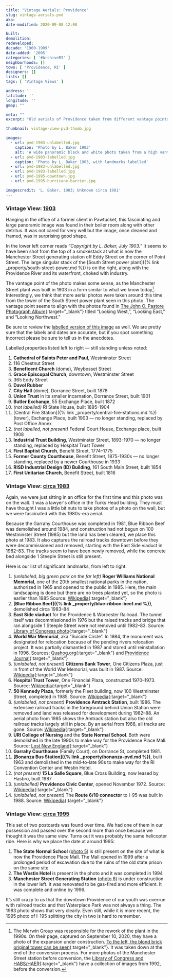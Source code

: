 ```yaml
---
title: "Vintage Aerials: Providence"
slug: vintage-aerials-pvd
aka: 
date-modified: 2020-09-08 12:00

built: 
demolition: 
redeveloped: 
decade: '1900-1909'
date-added: '2005'
categories: [ '#ArchiveRI' ]
neighborhoods: []
town: [ 'Providence, RI' ]
designers: []
lists: []
tags: [ 'Vintage Views' ]

address: ''
latitude: ''
longitude: ''
gmap: ""

meta: ""
excerpt: "Old aerials of Providence taken from different vantage points and at different times in its development."

thumbnail: vintage-view-pvd-thumb.jpg

images:
  - url: pvd-1903-unlabelled.jpg
    caption: 'Photo by L. Baker 1903'
    alt: 'A wide panoramic black and white photo taken from a high vantage point looking north across the city of Providence at the turn of the 20th century. A dense Jewelry District is in the foreground, with the Providence River harbor on the right and the base of College Hill.'
  - url: pvd-1903-labelled.jpg
    caption: 'Photo by L. Baker 1903, with landmarks labelled'
  - url: pvd-1983-unlabelled.jpg
  - url: pvd-1983-labelled.jpg
  - url: pvd-1995-downtown.jpg
  - url: pvd-1995-hurricane-barrier.jpg

imagescredit: 'L. Baker, 1903; Unknown circa 1981'
---
```


### Vintage View: [1903](#photo-1)

Hanging in the office of a former client in Pawtucket, this fascinating and large panoramic image was found in their boiler room along with other detritus. It was not cared for very well but the image, once cleaned and framed, was in surprising good shape. 

In the lower left corner reads _“Copyright by L. Baker, July 1903.”_ It seems to have been shot from the top of a smokestack at what is now the Manchester Street generating station off Eddy Street on the corner of Point Street. The large singular stack of the [South Street power plant]({% link _property/south-street-power.md %}) is on the right, along with the Providence River and its waterfront, choked with industry. 

The vantage point of the photo makes some sense, as the Manchester Street plant was built in 1903 in a form similar to what we know today[^1]. Interestingly, we think that more aerial photos were taken around this time from the tower of the South Street power plant seen in this photo. The vantage point seems to align with the photos found in [The John O. Pastore Photograph Album](//library.providence.edu/spcol/pas_scrbk/pas_scrapb2.html){:target="_blank"} titled “Looking West,”, “Looking East,” and “Looking Northwest.”

[^1]: The Merwin Group was responsible for the rework of the plant in the 1990s. On their page, captured on September 10, 2020, they have a photo of the expansion under construction. [To the left, the blond brick original tower can be seen](http://www.new.merwingroup.com/electric-repowering----manchester-street-station---providence-ri/){:target="_blank"}. It was taken down at the end of the conversion process. For more photos of the Manchester Street station before conversion, the [Library of Congress and HABS/HAER](//www.loc.gov/resource/hhh.ri0458.photos?st=gallery){:target="_blank"} have a collection of images from 1992, before the conversion.  

Be sure to review the [labelled version of this image](#photo-2) as well. We are pretty sure that the labels and dates are accurate, but if you spot something incorrect please be sure to tell us in the anecdotes. 

Labelled properties listed left to right — still standing unless noted:

1. **Cathedral of Saints Peter and Paul**, Westminster Street
1. 116 Chestnut Street 
1. **Beneficent Church** (dome), Weybosset Street
1. **Grace Episcopal Church**, downtown, Westminster Street
1. 365 Eddy Street
1. **Davol Rubber**
1. **City Hall** (dome), Dorrance Street, built 1878
1. **Union Trust** in its smaller incarnation, Dorrance Street, built 1901
1. **Butler Exchange**, 55 Exchange Place, built 1872
1. _(not labelled)_ RI State House, built 1895-1904
1. [Central Fire Station]({% link _property/central-fire-stations.md %}) (tower), Exchange Place, built 1903 — no longer standing, replaced by Post Office Annex
1. _(not labelled, not present)_ Federal Court House, Exchange place, built 1908
1. **Industrial Trust Building**, Westminster Street, 1893-1970 — no longer standing, replaced by Hospital Trust Tower
1. **First Baptist Church**, Benefit Street, 1774–1775
1. **Former County Courthouse**, Benefit Street, 1875-1930s — no longer standing, replaced by a newer Courthouse in 1933
1. **RISD Industrial Design (ID) Building**, 161 South Main Street, built 1854
1. **First Unitarian Church**, Benefit Street, built 1816


### Vintage View: [circa 1983](#photo-3)

Again, we were just sitting in an office for the first time and this photo was on the wall. It was a lawyer's office in the Turks Head building. They must have thought I was a little bit nuts to take photos of a photo on the wall, but we were fascinated with this 1980s-era aerial. 

Because the Garrahy Courthouse was completed in 1981, Blue Ribbon Beef was demolished around 1984, and construction had not begun on 100 Westminster Street (1985) but the land has been cleared, we place this photo at 1983. It also captures the railroad tracks downtown before they were decommissioned and removed, starting with the East Side viaduct in 1982–83. The tracks seem to have been newly removed, while the concrete bed alongside 1 Steeple Street is still present. 

Here is our list of significant landmarks, from left to right:

1. _(unlabeled, big green park on the far left)_ **Roger Williams National Memorial**, one of the 20th smallest national parks in the nation, authorized in 1965 and opened to the public in 1985. Here, the main landscaping is done but there are no trees planted yet, so the photo is earlier than 1985 Source: [Wikipedia](//en.wikipedia.org/wiki/Roger_Williams_National_Memorial){:target="_blank"}
1. **[Blue Ribbon Beef]({% link _property/blue-ribbon-beef.md %})**, demolished circa 1983–84
1. **East Side viaduct** for the Providence & Worcester Railroad. The tunnel itself was decommissioned in 1976 but the raised tracks and bridge that ran alongside 1 Steeple Street were not removed until 1982–83. Source: [Library of Congress photo](//www.loc.gov/pictures/item/ri0396.photos.145838p/resource/){:target="_blank"}
1. **World War Memorial**, aka “Suicide Circle”. In 1984, the monument was designated for relocation because of the pending rivers relocation project. It was partially dismantled in 1987 and stored until reinstallation in 1996. Sources: [Quahog.org](//www.quahog.org/factsfolklore/index.php?id=32){:target="_blank"} and [Providence Journal](//www.providencejournal.com/entertainmentlife/20170406/ri-time-lapse-two-locations-for-providences-landmark-world-war-i-memorial){:target="_blank"}
1. _(unlabeled, not present)_ **Citizens Bank Tower**, One Citizens Plaza, just in front of the World War Memorial, was built in 1987. Source: [Wikipedia](//en.wikipedia.org/wiki/One_Citizens_Plaza){:target="_blank"}
1. **Hospital Trust Tower**, One Financial Plaza, constructed 1970–1973. Source: [Wikipedia](//en.wikipedia.org/wiki/One_Financial_Plaza_(Providence)){:target="_blank"}
1. **50 Kennedy Plaza**, formerly the Fleet building, now 100 Westminster Street, completed in 1985. Source: [Wikipedia](//en.wikipedia.org/wiki/50_Kennedy_Plaza){:target="_blank"}
1. _(unlabeled, not present)_ **Providence Amtrack Station**, built 1986. The extensive railroad tracks in the foreground behind Union Station were removed and land was released for development during 1982–88. An aerial photo from 1985 shows the Amtrack station but also the old railroad tracks largely still in place. By an aerial from 1988, all tracks are gone. Source: [Wikipedia](//en.wikipedia.org/wiki/Providence_station){:target="_blank"}
1. **URI College of Nursing** and the **State Normal School**. Both were demolished in the late 1990s to make way for the Providence Place Mall. Source: [Lost New England](//lostnewengland.com/2016/11/rhode-island-normal-school-providence-ri/){:target="_blank"}
1. **Garrahy Courthouse** (Family Court), on Dorrance St, completed 1981. 
1. **[Bonanza Bus Station]({% link _property/bonanza-pvd.md %})**, built 1963 and demolished in the mid-to-late 90s to make way for the RI Convention Center and Westin Hotel.
1. _(not present)_ **15 La Salle Square**, Blue Cross Building, now leased by Hasbro, built 1987
1. _(unlabelled)_ **Providence Civic Center**, opened November 1972. Source: [Wikipedia](//en.wikipedia.org/wiki/Dunkin%27_Donuts_Center){:target="_blank"}
1. _(unlabeled, not present)_ The **Route 6/10 connector** to I-95 was built in 1988. Source: [Wikipedia](//en.wikipedia.org/wiki/Rhode_Island_Route_10){:target="_blank"}


### Vintage View: [circa 1995](#photo-5)

This set of two postcards was found over time. We had one of them in our possession and passed over the second more than once because we thought it was the same view. Turns out it was probably the same helicopter ride. Here is why we place the date at around 1995:

1. **The State Normal School** ([photo 5](#photo-5)) is still present on the site of what is now the Providence Place Mall. The Mall opened in 1999 after a prolonged period of excavation due to the ruins of the old state prison on the same site
1. **The Westin Hotel** is present in the photo and it was completed in 1994 
1. **Manchester Street Generating Station** ([photo 6](#photo-6)) is under construction in the lower left. It was renovated to be gas-fired and more efficient. It was complete and online by 1996. 

It’s still crazy to us that the downtown Providence of our youth was overrun with railroad tracks and that Waterplace Park was not always a thing. The 1983 photo shows that very clearly. Even still, while it is more recent, the 1995 photo of I-195 splitting the city in two is hard to remember. 
